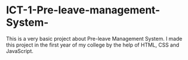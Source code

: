 # ICT-1-Pre-leave-management-System-
This is a very basic project about Pre-leave Management System. I made this project in the first year of my college by the help of HTML, CSS and JavaScript.
